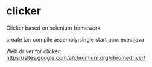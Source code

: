 # clicker
Clicker based on selenium framework

create jar: compile assembly:single
start app: exec:java

Web driver for clicker:
https://sites.google.com/a/chromium.org/chromedriver/
